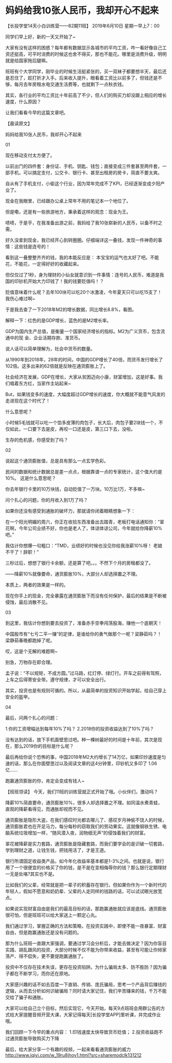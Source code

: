 # 妈妈给我10张人民币，我却开心不起来


【长投学堂14天小白训练营——82期11班】
2019年6月10日 星期一早上7：00

同学们早上好，新的一天又开始了~

大家有没有这样的困惑？每年都有数据显示各城市的平均工资，咋一看好像自己工资还挺高，可平时消费的时候这也舍不得买，那也不能花。哪里是消费升级，明明就是给国家拖后腿嘛。

班班有个大学同学，刚毕业的时候生活挺紧张的，买一双袜子都要想半天，最后还是忍住了，趁打折才入手。后来收入提升，眼看着工资比以前多了，但钱还是不够，每月去年房租水电交通生活费等，也就剩下一点秋衣钱。

其实，各行业的平均工资比十年前高了不少，但人们的购买力却没跟上相应的增长速度，什么原因？

让我们看看今早的这篇文章吧。

【晨读原文】

妈妈给我10张人民币，我却开心不起来

01

现在移动支付太方便了。

以前出门的四件套：身份证、手机、钥匙、钱包；直接变成三件套甚至两件套，一部手机，可以搞定支付，公交卡、银行卡、甚至出租房的房卡，简直不要太爽。

自从有了手机支付，小偷这个行业，因为常年完成不了KPI，已经逐渐变成夕阳产业了。

现金在我眼里，已经跟办公桌上常年不用的笔记本一个地位了。

但是嘞，还是有一些旅游地方，秉承着这样的观念：现金为王。

啧啧，于是乎，在我准备出游之前，我妈给了我10张崭新的人民币，以备不时之需。

好久没拿到现金，我已经开心到转圈圈。仔细端详这一叠钱，发现一件神奇的事情：这些钱是连号的！

看到这一叠整整齐齐的钱，我的本能反应是：
本宝宝的运气也太好了吧。不能花，不能花，一定得好好的收藏起来。

但仅仅过了1秒，身为理财的小仙女就意识到一件事情：连号的人民币，难道是我国的印钞机开始大力印钱了！我的钱要贬值吗！？

贬值意味着什么呢？去年100块可以吃20个冰激凌，今年夏天只可以吃15支了！
我伤心难过啊~

于是我去查了一下2018年M2的增长数据，同比增长8.8%，看图。



解释一下：红色的是GDP增长，蓝色的是M2增长率。

GDP为国内生产总值，是衡量一个国家经济增长的指标。M2为广义货币，包含流通中的现
金、企业活期存款、准货币。

说人话可以简单理解为，社会中货币的数量。

从1990年到2018年，28年的时间，中国的GDP增长了40倍，而货币发行增长了102倍。这多出来的62倍就是反映在通货膨胀上了。
 
社会经济在发展，GDP在增长，大家从贫困迈向小康，财富增加，这是好事。我们唱着东方红，当家作主站起来~

But，如果钱变多的速度，大幅度超过GDP增长的速度，你大概就不能意气风发的走进现在这个时代了！

什么意思呢？

小时候5毛钱就可以吃一个馅多皮薄的肉包子，长大后，肉包子要2块钱一个，不仅如此，一口要下去是皮，再咬一口还是皮，第三口下去，没啦。

生存的危机感，你感受到了吗？



02

说起这个通货膨胀值，总是具有那么一点玄学色彩。

民间的数据和统计数据总是差一点点，根据靠谱一点的专家统计，这个值大约是10%。
这是什么意思呢？

你去年银行卡里的10万块钱，自动贬值了一万块。10万比1万，不多嘛~

问个扎心的问题，你的月收入到1万了吗？

如果你还没有感受到通胀的破坏力，那就请你闭着眼睛想象一下：

在一个阳光明媚的周六，你正在收拾东西准备出去踏青，老板打电话通知你：“翠花啊，今年公司业绩不好，你也是老人了，体谅体谅公司，今年就给你降薪10%吧。”

我估计你想爆一句粗口：“TMD，业绩好的时候也没见你给我涨薪10%呀！ 老娘不干了！辞职！”

三秒过后，想想了银行卡余额，还是算了吧。。。不然下个月的房租都没了。

——降薪10%就像要命，通货膨胀10%，大部分人却选择置之不理。

本质上，两者的效果是一样的。

现在你手上的现金，完全暴露在通货膨胀下而没有任何保护，最后的结果是不断被侵蚀，最后消散不见。

03

到这里，我估计你想到要去投资了，准备赤手空拳闯荡股海，赚他一个底朝天！

中国股市有“七亏二平一赚”的定律，是谁给你的勇气做那个一呢？梁静茹吗？！
梁静茹春晚都跑掉了呢。

哎，这是个无解的难题啊~

别急，万物存在即合理。

孟子说：“不以规矩，不成方圆。”过马路，红灯停、绿灯行。开车之前得有驾照，上车之后得寄安全带。遵守规律，才可以安全出行。

其实，投资也是有规则可循的。所以，从最简单的投资知识开始学起，给自己穿上安全的盔甲。

04

最后，问两个扎心的问题：

1.你的工资增幅达到每年10%了吗？
2.2018你的投资收益达到了10%了吗？

没有达到的话，放下手机面壁思过吧。种一棵树最好的时间是十年前，其次是现在，那么2019你的目标是什么呢？

最后再给你说个恐怖的事，中国2018年M2大约增长了14万亿，如果印炒速度是匀速的话，那么在你面壁思过以及阅读文章的这4分钟里，印钞机又多印了 1.06亿……

跑赢通货膨胀的你，肯定会变成有钱人~


【班班领读】
今天，我们11班的训练营就正式开始了哦。小伙伴们，激动吗？

降薪10%简直要命，通货膨胀10%，很多人却选择置之不理。如同温水煮青蛙，直观的降薪看得见，而通胀却视而不见。

通货膨胀是隐形大盗，在我们感叹时光都去哪儿了、感叹岁月神偷不饶人的时候，通货膨胀君也在开足马力，每分每秒的窃取我们的劳动果实。这就像钢铁生锈、电脑系统垃圾增加一样，“随风潜入夜，润物细无声”的侵蚀着我们的财富。

翠花被降薪是实力套路，通货膨胀是隐藏套路，而我们要学会的是识破一切套路，学到理财之道，让钱生钱，把钱用活了，才是王道。

银行所谓固定收益类产品，如今年化收益率基本都是1-3%之间。也就是说，银行用了一个很便宜的价格买了你的钱，是不是在变相侮辱你的钱？那么银行定期理财一无是处咯?其实也不是。

比如我们的父辈，经常就是把一辈子的积蓄存在银行。但如果你作为一个新时代的年轻人，假如不愿意和奶奶辈、父辈的人走同样的钱路的话，可以试试眼光放宽点。

如果说实现财富自由是我们的最高目标的话，那跑赢通胀就应该是底线。通货膨胀很可怕，但是班班可以给大家送上一颗定心丸。

我们通过学习，掌握正确的方法和策略，在投资实践中，即使不能一夜暴富、财富自由，但是跑赢通胀还是没有问题的。

那为什么班班一直跟大家强调，要通过学习会分析后，才能去做决定？因为你盲目实践、胡乱跟风的投资，大部分时候不仅不能为你带来收益，甚至有可能让你倾家荡产、得不偿失，更不要提跑赢通胀了。

投资中不仅存在技术失误，更存在投资陷阱。为什么骗局太多、防不胜防？因为骗子都在不断学习，而你还在原地。

大家感兴趣的话不如去百度一下直销、传销、庞氏骗局，思考一个产品背后赚钱的逻辑，从而去分析如何识破骗局？同时请大家记住，我们辛苦赚来的钱，千万不能交给了骗子和通胀。

大家可以给自己立个目标，然后实现它，今天开始，每天9点班班会用群公告的方式给大家提醒音频开营大课，大家记得每天[长投学堂APP]里听课，并完成作业哦。

我们回顾一下今早的重点内容：
1.印钱速度太快导致货币贬值；
2.投资收益跑不过通货膨胀导致购买力下降

最后，给大家分享一个有趣的视频，一起来看看通货膨胀的威力
http://www.iqiyi.com/w_19ru8jhoy1.html?src=sharemodclk131212